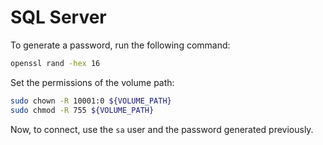 # SQL Server

To generate a password, run the following command:

```bash
openssl rand -hex 16
```

Set the permissions of the volume path:

```bash
sudo chown -R 10001:0 ${VOLUME_PATH}
sudo chmod -R 755 ${VOLUME_PATH}
```

Now, to connect, use the `sa` user and the password generated previously.
